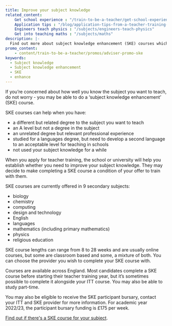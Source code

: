 ```yaml
---
title: Improve your subject knowledge
related_content:
    Get school experience : "/train-to-be-a-teacher/get-school-experience"
    Application tips : "/blog/application-tips-from-a-teacher-training-provider"
    Engineers teach physics : "/subjects/engineers-teach-physics"
    Get into teaching maths : "/subjects/maths"
description: |-
  Find out more about subject knowledge enhancement (SKE) courses which will help you brush up the subject you want to teach.
promo_content:
    - content/train-to-be-a-teacher/promos/adviser-promo-ske
keywords:
  - Subject knowledge
  - Subject knowledge enhancement
  - SKE
  - enhance
---
```


If you’re concerned about how well you know the subject you want to teach, do not worry - you may be able to do a ‘subject knowledge enhancement’ (SKE) course.

SKE courses can help when you have:

- a different but related degree to the subject you want to teach
- an A level but not a degree in the subject
- an unrelated degree but relevant professional experience
- studied for a languages degree, but need to develop a second language to an acceptable level for teaching in schools 
- not used your subject knowledge for a while

When you apply for teacher training, the school or university will help you establish whether you need to improve your subject knowledge. They may decide to make completing a SKE course a condition of your offer to train with them.

SKE courses are currently offered in 9 secondary subjects:  

- biology 
- chemistry 
- computing 
- design and technology 
- English
- languages 
- mathematics (including primary mathematics) 
- physics 
- religious education

SKE course lengths can range from 8 to 28 weeks and are usually online courses, but some are classroom based and some, a mixture of both. You can choose the provider you wish to complete your SKE course with.

Courses are available across England. Most candidates complete a SKE course before starting their teacher training year, but it’s sometimes possible to complete it alongside your ITT course. You may also be able to study part-time.

You may also be eligible to receive the SKE participant bursary, contact your ITT and SKE provider for more information. For academic year 2022/23, the participant bursary funding is £175 per week.  

[Find out if there's a SKE course for your subject](https://www.gov.uk/government/publications/subject-knowledge-enhancement-course-directory/subject-knowledge-enhancement-ske-course-directory).
